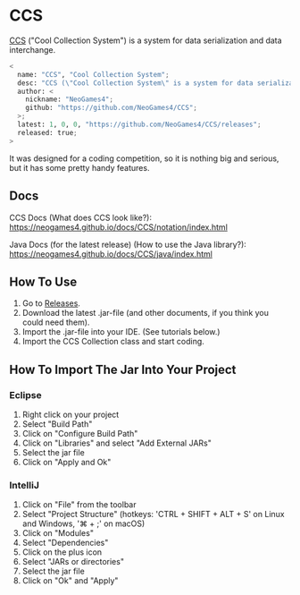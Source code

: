 # CCS
[CCS](https://neogames4.github.io/ccs.html) ("Cool Collection System") is a system for data serialization and data interchange.

```python
<
  name: "CCS", "Cool Collection System";
  desc: "CCS (\"Cool Collection System\" is a system for data serialization and data interchange.)";
  author: <
    nickname: "NeoGames4";
    github: "https://github.com/NeoGames4/CCS";
  >;
  latest: 1, 0, 0, "https://github.com/NeoGames4/CCS/releases";
  released: true;
>
```
It was designed for a coding competition, so it is nothing big and serious, but it has some pretty handy features.

## Docs
CCS Docs (What does CCS look like?):
https://neogames4.github.io/docs/CCS/notation/index.html

Java Docs (for the latest release) (How to use the Java library?):
https://neogames4.github.io/docs/CCS/java/index.html

## How To Use
1. Go to [Releases](https://github.com/NeoGames4/CCS/releases).
2. Download the latest .jar-file (and other documents, if you think you could need them).
3. Import the .jar-file into your IDE. (See tutorials below.)
4. Import the CCS Collection class and start coding.

## How To Import The Jar Into Your Project
### Eclipse
1. Right click on your project
2. Select "Build Path"
3. Click on "Configure Build Path"
4. Click on "Libraries" and select "Add External JARs"
5. Select the jar file
6. Click on "Apply and Ok"
### IntelliJ
1. Click on "File" from the toolbar
2. Select "Project Structure" (hotkeys: 'CTRL + SHIFT + ALT + S' on Linux and Windows, '⌘ + ;' on macOS)
3. Click on "Modules"
4. Select "Dependencies"
5. Click on the plus icon
6. Select "JARs or directories"
7. Select the jar file
8. Click on "Ok" and "Apply"
